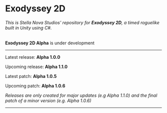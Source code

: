 # Exodyssey 2D
###### This is Stella Nova Studios' repository for **Exodyssey 2D**, a timed roguelike built in Unity using C#.

**Exodyssey 2D Alpha** is under development

--------------------------------------------------------

Latest release:   **Alpha 1.0.0**

Upcoming release: **Alpha 1.1.0**

Latest patch:     **Alpha 1.0.5**

Upcoming patch:   **Alpha 1.0.6**

*Releases are only created for major updates (e.g Alpha 1.1.0) and the final patch of a minor version (e.g. Alpha 1.0.6)*

--------------------------------------------------------
